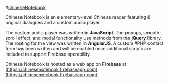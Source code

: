 #[chineseNotebook](https://chinesenotebook.firebaseapp.com)

Chinese Notebook is an elementary-level Chinese reader featuring 8 original dialogues and a custom audio player. 

The custom audio player was written in **JavaScript**. The popups, smooth-scroll effect, and modal functionality use methods from the **jQuery** library. The routing for the view was written in **AngularJS**. A custom #PHP contact form has been written and will be enabled once additional scripts are included to support Firebase operability. 

Chinese Notebook is hosted as a web app on **Firebase** at [https://chinesenotebook.firebaseapp.com](https://chinesenotebook.firebaseapp.com). 
